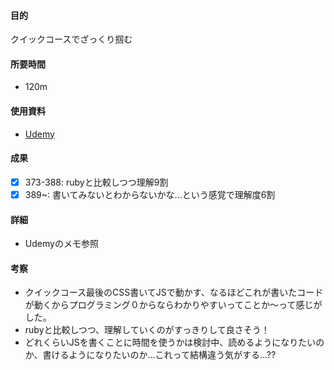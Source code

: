 #### 目的
<!-- 目的(〜を知りたい/〜を実装したい) -->
クイックコースでざっくり掴む
#### 所要時間
- 120m
#### 使用資料
<!-- 使用資料(教材/書籍/ワークシート/Youtube) -->
- [Udemy](https://www.udemy.com/course/javascript-complete/learn/lecture/46340823#notes)
#### 成果
<!-- 成果(できたこと/できなかったこと) -->
- [x] 373-388: rubyと比較しつつ理解9割
- [x] 389~: 書いてみないとわからないかな...という感覚で理解度6割
#### 詳細
<!-- 詳細(キーワード/プロセス//具体例を挙げる/今回の課題解決を今後に繋げられる形で記録) -->
- Udemyのメモ参照
#### 考察
<!-- 考察(今後の展望/) -->
- クイックコース最後のCSS書いてJSで動かす、なるほどこれが書いたコードが動くからプログラミング０からならわかりやすいってことか〜って感じがした。
- rubyと比較しつつ、理解していくのがすっきりして良さそう！
- どれくらいJSを書くことに時間を使うかは検討中、読めるようになりたいのか、書けるようになりたいのか...これって結構違う気がする...??